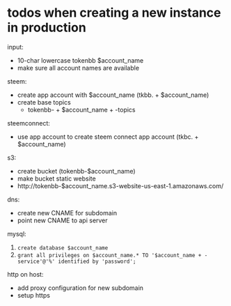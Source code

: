 # todos when creating a new instance in production

input:

- 10-char lowercase tokenbb $account_name
- make sure all account names are available

steem:

- create app account with $account_name 
  (tkbb. + $account_name)
- create base topics
  - tokenbb- + $account_name + -topics

steemconnect:

- use app account to create steem connect app account
  (tkbc. + $account_name)

s3:

- create bucket (tokenbb-$account_name)
- make bucket static website
- http://tokenbb-$account_name.s3-website-us-east-1.amazonaws.com/

dns:

- create new CNAME for subdomain
- point new CNAME to api server

mysql:

1. `create database $account_name`
2. `grant all privileges on $account_name.* TO '$account_name + -service'@'%' identified by 'password';`

http on host:

- add proxy configuration for new subdomain
- setup https
